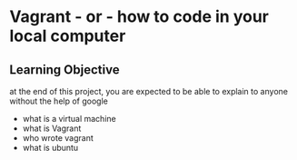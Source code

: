 # Vagrant - or - how to code in your local computer

## Learning Objective
at the end of this project, you are expected to  be able to explain to anyone without the help of google

* what is a virtual machine 
* what is Vagrant 
* who wrote vagrant
* what is ubuntu

